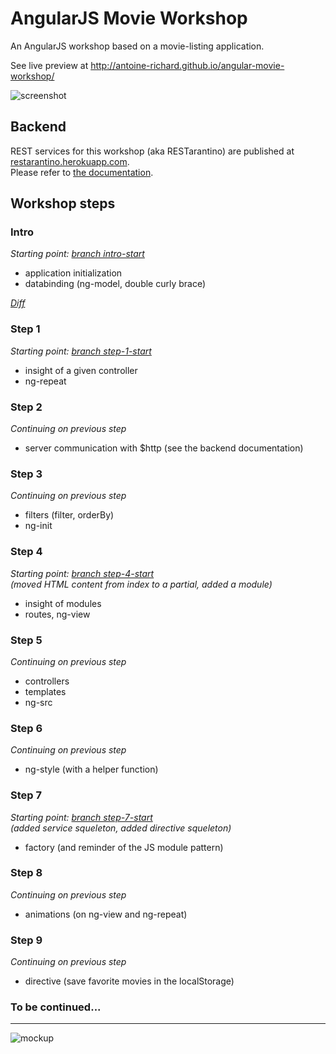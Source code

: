 AngularJS Movie Workshop
========================

An AngularJS workshop based on a movie-listing application.

See live preview at http://antoine-richard.github.io/angular-movie-workshop/

![screenshot](https://dl.dropboxusercontent.com/u/37908099/angular-movie-workshop/angular-movie-screen.png)

Backend 
-------

REST services for this workshop (aka RESTarantino) are published at [restarantino.herokuapp.com](http://restarantino.herokuapp.com).  
Please refer to [the documentation](http://restarantino.herokuapp.com/index.html).


Workshop steps
--------------

### Intro
_Starting point: [branch intro-start](https://github.com/antoine-richard/angular-movie-workshop/tree/intro-start)_

* application initialization
* databinding (ng-model, double curly brace)

_[Diff](https://github.com/antoine-richard/angular-movie-workshop/compare/intro-start...intro-end)_

### Step 1

_Starting point: [branch step-1-start](https://github.com/antoine-richard/angular-movie-workshop/tree/step-1-start)_

* insight of a given controller
* ng-repeat

### Step 2

_Continuing on previous step_

* server communication with $http (see the backend documentation)

### Step 3

_Continuing on previous step_

* filters (filter, orderBy)
* ng-init

### Step 4

_Starting point: [branch step-4-start](https://github.com/antoine-richard/angular-movie-workshop/tree/step-4-start)_  
_(moved HTML content from index to a partial, added a module)_

* insight of modules
* routes, ng-view

### Step 5

_Continuing on previous step_

* controllers
* templates
* ng-src

### Step 6

_Continuing on previous step_

* ng-style (with a helper function)

### Step 7

_Starting point: [branch step-7-start](https://github.com/antoine-richard/angular-movie-workshop/tree/step-7-start)_  
_(added service squeleton, added directive squeleton)_

* factory (and reminder of the JS module pattern)

### Step 8

_Continuing on previous step_

* animations (on ng-view and ng-repeat)

### Step 9

_Continuing on previous step_

* directive (save favorite movies in the localStorage)

### To be continued...


---

![mockup](https://dl.dropboxusercontent.com/u/37908099/angular-movie-workshop/angular-movie-mockup.png)
